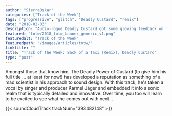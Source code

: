 ```yaml
---
author: "SierraOskar"
categories: ["Track of the Week"]
tags: ["progressive", "glitch", "Deadly Custard", "remix"]
date: "2018-02-03"
description: "Audio-rogue Deadly Custard got some glowing feedback on mau5trap Monday this week and snags our track of the week..."
featured: "totw/2018_totw_banner_generic_v1.png"
featuredalt: "Track of the Week"
featuredpath: "/images/articles/totw/"
linktitle: ""
title: "Track of the Week: Back of a Taxi (Remix), Deadly Custard"
type: "post"
---
```


Amongst those that know him, The Deadly Power of Custard (to give him his full title ... at least for now!) has developed a reputation as something of a mad scientist in his approach to sound design. With this track, he's taken a vocal by singer and producer Karmel Jäger and embedded it into a sonic realm that is typically detailed and innovative. Over time, you too will learn to be excited to see what he comes out with next...

{{< soundCloudTrack trackNum="393482148" >}}
